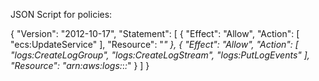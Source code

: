 JSON Script for policies:

{
    "Version": "2012-10-17",
    "Statement": [
        {
            "Effect": "Allow",
            "Action": [
                "ecs:UpdateService"
            ],
            "Resource": "*"
        },
        {
            "Effect": "Allow",
            "Action": [
                "logs:CreateLogGroup",
                "logs:CreateLogStream",
                "logs:PutLogEvents"
            ],
            "Resource": "arn:aws:logs:*:*:*"
        }
    ]
}
